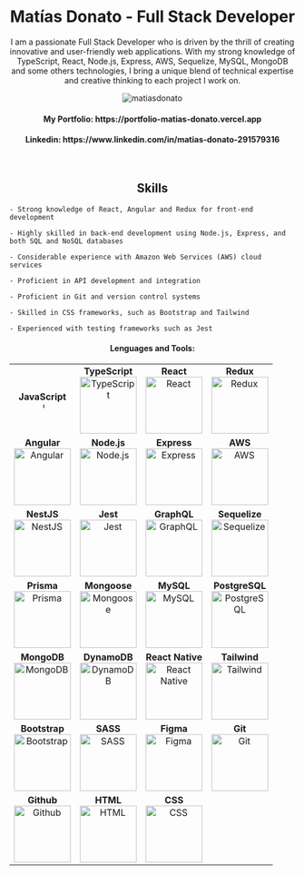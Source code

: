 <h1 align="center">Matías Donato - Full Stack Developer</h1>

<p align="center">I am a passionate Full Stack Developer who is driven by the thrill of creating innovative and user-friendly web applications. With my strong knowledge of TypeScript, React, Node.js, Express, AWS, Sequelize, MySQL, MongoDB and some others technologies, I bring a unique blend of technical expertise and creative thinking to each project I work on.</p>



<div align="center">
  <div>
    <img src="https://komarev.com/ghpvc/?username=matiasdonato&label=Profile%20views&color=0e75b6&style=flat" alt="matiasdonato" />
  </div>
  <h4>My Portfolio: https://portfolio-matias-donato.vercel.app</h4>
  <h4>Linkedin: https://www.linkedin.com/in/matias-donato-291579316</h4>
</div>

&nbsp;
<h2 align="center">Skills</h2>
<div>
  
    - Strong knowledge of React, Angular and Redux for front-end development
    
    - Highly skilled in back-end development using Node.js, Express, and both SQL and NoSQL databases

    - Considerable experience with Amazon Web Services (AWS) cloud services
    
    - Proficient in API development and integration
    
    - Proficient in Git and version control systems
    
    - Skilled in CSS frameworks, such as Bootstrap and Tailwind
    
    - Experienced with testing frameworks such as Jest
</div>
  <div align="center">
    <h4>Lenguages and Tools:</h4>
    <table>
  <tr>
    <td align="center">
      <strong>JavaScript</strong><br>
      <img src="https://upload.wikimedia.org/wikipedia/commons/6/6a/JavaScript-logo.png" alt="JavaScript" height="10px">
    </td>
    <td align="center">
      <strong>TypeScript</strong><br>
      <img src="https://upload.wikimedia.org/wikipedia/commons/thumb/4/4c/Typescript_logo_2020.svg/2048px-Typescript_logo_2020.svg.png" alt="TypeScript" height="100">
    </td>
    <td align="center">
      <strong>React</strong><br>
      <img src="https://cdn1.iconfinder.com/data/icons/programing-development-8/24/react_logo-512.png" alt="React" height="100">
    </td>
    <td align="center">
      <strong>Redux</strong><br>
      <img src="https://cdn.freebiesupply.com/logos/large/2x/redux-logo-svg-vector.svg" alt="Redux" height="100">
    </td>
  </tr>
  <tr>
    <td align="center">
      <strong>Angular</strong><br>
      <img src="https://cdn.iconscout.com/icon/free/png-256/free-angular-3628622-3029847.png?f=webp" alt="Angular" height="100">
    </td>
    <td align="center">
      <strong>Node.js</strong><br>
      <img src="https://static-00.iconduck.com/assets.00/node-js-icon-454x512-nztofx17.png" alt="Node.js" height="100">
    </td>
    <td align="center">
      <strong>Express</strong><br>
      <img src="https://cdn.icon-icons.com/icons2/2415/PNG/512/express_original_logo_icon_146527.png" alt="Express" height="100">
    </td>
    <td align="center">
      <strong>AWS</strong><br>
      <img src="https://logos-world.net/wp-content/uploads/2021/08/Amazon-Web-Services-AWS-Logo.png" alt="AWS" height="100">
    </td>
  </tr>
  <tr>
    <td align="center">
      <strong>NestJS</strong><br>
      <img src="https://static-00.iconduck.com/assets.00/nestjs-icon-2048x2040-3rrvcej8.png" alt="NestJS" height="100">
    </td>
    <td align="center">
      <strong>Jest</strong><br>
      <img src="https://cdn.freebiesupply.com/logos/large/2x/jest-logo-png-transparent.png" alt="Jest" height="100">
    </td>
    <td align="center">
      <strong>GraphQL</strong><br>
      <img src="https://upload.wikimedia.org/wikipedia/commons/thumb/1/17/GraphQL_Logo.svg/2048px-GraphQL_Logo.svg.png" alt="GraphQL" height="100">
    </td>
    <td align="center">
      <strong>Sequelize</strong><br>
      <img src="https://cdn.freebiesupply.com/logos/large/2x/sequelize-logo-png-transparent.png" alt="Sequelize" height="100">
    </td>
  </tr>
  <tr>
    <td align="center">
      <strong>Prisma</strong><br>
      <img src="https://cdn.worldvectorlogo.com/logos/prisma-4.svg" alt="Prisma" height="100">
    </td>
    <td align="center">
      <strong>Mongoose</strong><br>
      <img src="https://tsed.io/mongoose.png" alt="Mongoose" height="100">
    </td>
    <td align="center">
      <strong>MySQL</strong><br>
      <img src="https://pngimg.com/uploads/mysql/mysql_PNG23.png" alt="MySQL" height="100">
    </td>
    <td align="center">
      <strong>PostgreSQL</strong><br>
      <img src="https://cdn.icon-icons.com/icons2/2415/PNG/512/postgresql_plain_wordmark_logo_icon_146390.png" alt="PostgreSQL" height="100">
    </td>
  </tr>
  <tr>
    <td align="center">
      <strong>MongoDB</strong><br>
      <img src="https://seeklogo.com/images/M/mongodb-logo-D13D67C930-seeklogo.com.png" alt="MongoDB" height="100">
    </td>
    <td align="center">
      <strong>DynamoDB</strong><br>
      <img src="https://upload.wikimedia.org/wikipedia/commons/f/fd/DynamoDB.png" alt="DynamoDB" height="100">
    </td>
    <td align="center">
      <strong>React Native</strong><br>
      <img src="https://static-00.iconduck.com/assets.00/sdk-react-native-icon-512x490-ynyk8t4w.png" alt="React Native" height="100">
    </td>
    <td align="center">
      <strong>Tailwind</strong><br>
      <img src="https://w7.pngwing.com/pngs/293/485/png-transparent-tailwind-css-hd-logo.png" alt="Tailwind" height="100">
    </td>
  </tr>
  <tr>
    <td align="center">
      <strong>Bootstrap</strong><br>
      <img src="https://upload.wikimedia.org/wikipedia/commons/thumb/b/b2/Bootstrap_logo.svg/2560px-Bootstrap_logo.svg.png" alt="Bootstrap" height="100">
    </td>
    <td align="center">
      <strong>SASS</strong><br>
      <img src="https://cdn-icons-png.freepik.com/512/5968/5968358.png" alt="SASS" height="100">
    </td>
    <td align="center">
      <strong>Figma</strong><br>
      <img src="https://upload.wikimedia.org/wikipedia/commons/a/ad/Figma-1-logo.png" alt="Figma" height="100">
    </td>
    <td align="center">
      <strong>Git</strong><br>
      <img src="https://git-scm.com/images/logos/downloads/Git-Icon-1788C.png" alt="Git" height="100">
    </td>
  </tr>
  <tr>
    <td align="center">
      <strong>Github</strong><br>
      <img src="https://cdn-icons-png.flaticon.com/512/25/25231.png" alt="Github" height="100">
    </td>
    <td align="center">
      <strong>HTML</strong><br>
      <img src="https://cdn.iconscout.com/icon/free/png-256/free-html-5-1-1175208.png" alt="HTML" height="100">
    </td>
    <td align="center">
      <strong>CSS</strong><br>
      <img src="https://cdn.iconscout.com/icon/free/png-256/free-css3-9-1175237.png?f=webp&w=256" alt="CSS" height="100">
    </td>
    <td align="center">
      <!-- Leaving the last cell empty as per your request -->
    </td>
  </tr>
</table>

</div>



